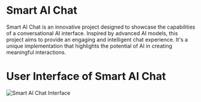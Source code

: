 # Smart AI Chat

Smart AI Chat is an innovative project designed to showcase the capabilities of a conversational AI interface. Inspired by advanced AI models, this project aims to provide an engaging and intelligent chat experience. It's a unique implementation that highlights the potential of AI in creating meaningful interactions.

# User Interface of Smart AI Chat
![Smart AI Chat Interface](https://github.com/user-attachments/assets/50cb7c22-aa69-4dab-8911-a1555ecadc43)

